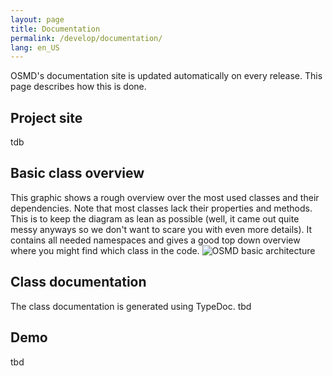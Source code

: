 ```yaml
---
layout: page
title: Documentation
permalink: /develop/documentation/
lang: en_US
---
```


OSMD's documentation site is updated automatically on every release. This page describes how this is done.

## Project site
tdb

## Basic class overview
This graphic shows a rough overview over the most used classes and their dependencies. Note that most classes lack their properties and methods. This is to keep the diagram as lean as possible (well, it came out quite messy anyways so we don't want to scare you with even more details). 
It contains all needed namespaces and gives a good top down overview where you might find which class in the code.
![OSMD basic architecture](/assets/osmd_basic_architecture.svg)

## Class documentation
The class documentation is generated using TypeDoc. tbd

## Demo
tbd 
